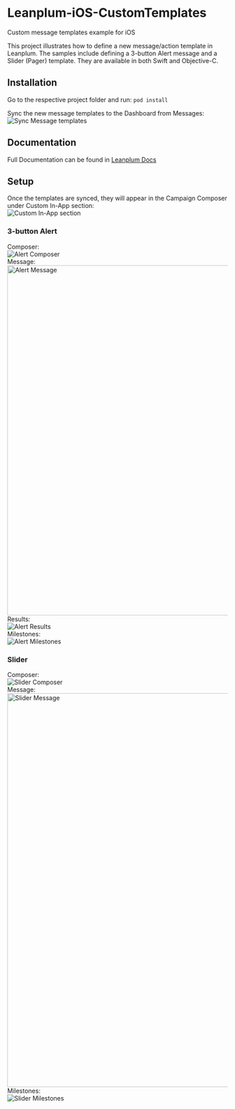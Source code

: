 # Leanplum-iOS-CustomTemplates
Custom message templates example for iOS

This project illustrates how to define a new message/action template in Leanplum. The samples include defining a 3-button Alert message and a Slider (Pager) template. They are available in both Swift and Objective-C.

## Installation
Go to the respective project folder and run:
```pod install```

Sync the new message templates to the Dashboard from Messages:  
![Sync Message templates][2]

## Documentation

Full Documentation can be found in [Leanplum Docs][1]

## Setup

Once the templates are synced, they will appear in the Campaign Composer under Custom In-App section:   
![Custom In-App section][3]

### 3-button Alert

Composer:  
![Alert Composer][4]  
Message:  
<img src="/Assets/alert_template.png" alt="Alert Message" height="800px">
Results:  
![Alert Results][6]  
Milestones:  
![Alert Milestones][7]  

### Slider

Composer:  
![Slider Composer][8]  
Message:  
<img src="/Assets/slider.gif" alt="Slider Message" height="900px">
Milestones:  
![Slider Milestones][10]  

[1]: https://docs.leanplum.com/v1/reference#section-i-os-custom-templates
[2]: /Assets/sync.png
[3]: /Assets/templates_icons.png
[4]: /Assets/alert_composer.png
[5]: /Assets/alert_template.png
[6]: /Assets/alert_results.png
[7]: /Assets/alert_milestones.png
[8]: /Assets/slider_composer.png
[9]: /Assets/slider.gif
[10]: /Assets/slider_milestones.png
